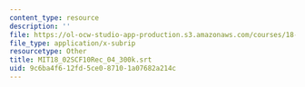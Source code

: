 ```yaml
---
content_type: resource
description: ''
file: https://ol-ocw-studio-app-production.s3.amazonaws.com/courses/18-02sc-multivariable-calculus-fall-2010/9c6ba4f612fd5ce087101a07682a214c_MIT18_02SCF10Rec_04_300k.vtt
file_type: application/x-subrip
resourcetype: Other
title: MIT18_02SCF10Rec_04_300k.srt
uid: 9c6ba4f6-12fd-5ce0-8710-1a07682a214c
---
```

